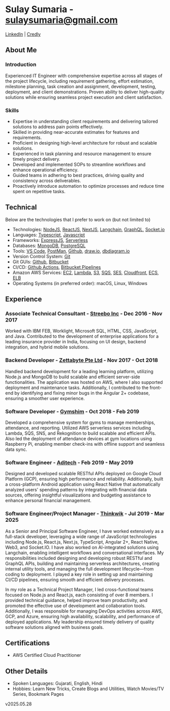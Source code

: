 # Sulay Sumaria - sulaysumaria@gmail.com

[LinkedIn](https://www.linkedin.com/in/sulaysumaria/) | [Credly](https://www.credly.com/users/sulaysumaria/)

## About Me

### Introduction

Experienced IT Engineer with comprehensive expertise across all stages of the project lifecycle, including requirement gathering, effort estimation, milestone planning, task creation and assignment, development, testing, deployment, and client demonstrations. Proven ability to deliver high-quality solutions while ensuring seamless project execution and client satisfaction.

### Skills

- Expertise in understanding client requirements and delivering tailored solutions to address pain points effectively.
- Skilled in providing near-accurate estimates for features and requirements.
- Proficient in designing high-level architecture for robust and scalable solutions.
- Experienced in task planning and resource management to ensure timely project delivery.
- Developed and implemented SOPs to streamline workflows and enhance operational efficiency.
- Guided teams in adhering to best practices, driving quality and consistency across deliverables.
- Proactively introduce automation to optimize processes and reduce time spent on repetitive tasks.

## Technical

Below are the technologies that I prefer to work on (but not limited to)

- Technologies: [NodeJS](https://nodejs.org), [ReactJS](https://react.dev), [NextJS](https://nextjs.org), [Langchain](https://js.langchain.com/docs/introduction/), [GraphQL](https://graphql.org/), [Socket.io](https://socket.io/)
- Languages: [Typescript](https://www.typescriptlang.org), [Javascript](https://www.javascript.com)
- Frameworks: [ExpressJS](https://expressjs.com), [Serverless](https://www.serverless.com)
- Databases: [MongoDB](https://www.mongodb.com), [PostgreSQL](https://www.postgresql.org/)
- Tools: [VS Code](https://code.visualstudio.com), [PostMan](https://www.getpostman.com), [Github](https://github.com), [draw.io](https://draw.io), [dbdiagram.io](https://dbdiagram.io)
- Version Control System: [Git](https://git-scm.com)
- Git GUIs: [Github](https://github.com), [Bitbucket](https://bitbucket.org)
- CI/CD: [Github Actions](https://github.com/features/actions), [Bitbucket Pipelines](https://bitbucket.org/product/features/pipelines)
- Amazon AWS Services: [EC2](https://aws.amazon.com/ec2), [Lambda](https://aws.amazon.com/lambda), [S3](https://aws.amazon.com/s3), [SQS](https://aws.amazon.com/sqs), [SES](https://aws.amazon.com/ses), [Cloudfront](https://aws.amazon.com/cloudfront), [ECS](https://aws.amazon.com/ecs), [ELB](https://aws.amazon.com/elasticloadbalancing)
- Operating Systems (in preferred order): macOS, Linux, Windows

## Experience

### Associate Technical Consultant - [Streebo Inc](https://www.streebo.com) - Dec 2016 - Nov 2017

Worked with IBM FEB, Worklight, Microsoft SQL, HTML, CSS, JavaScript, and Java. Contributed to the development of enterprise applications for a leading insurance provider in India, focusing on UI design, backend integration, and hybrid mobile solutions.

### Backend Developer - [Zettabyte Pte Ltd](https://www.zettabyte.sg) - Nov 2017 - Oct 2018

Handled backend development for a leading learning platform, utilizing Node.js and MongoDB to build scalable and efficient server-side functionalities. The application was hosted on AWS, where I also supported deployment and maintenance tasks. Additionally, I contributed to the front-end by identifying and fixing minor bugs in the Angular 2+ codebase, ensuring a smoother user experience.

### Software Developer - [Gymshim](http://gymshim.com) - Oct 2018 - Feb 2019

Developed a comprehensive system for gyms to manage memberships, attendance, and reporting. Utilized AWS serverless services including Lambda, SQS, SNS, and Rekognition to build scalable and efficient APIs. Also led the deployment of attendance devices at gym locations using Raspberry Pi, enabling member check-ins with offline support and seamless data sync.

### Software Engineer - [Aditech](http://adi-tech.co.uk) - Feb 2019 - May 2019

Designed and developed scalable RESTful APIs deployed on Google Cloud Platform (GCP), ensuring high performance and reliability. Additionally, built a cross-platform Android application using React Native that automatically analyzed users' spending patterns by integrating with financial data sources, offering insightful visualizations and budgeting assistance to enhance personal financial management.

### Software Engineer/Project Manager - [Thinkwik](https://www.thinkwik.com) - Jul 2019 - Mar 2025

As a Senior and Principal Software Engineer, I have worked extensively as a full-stack developer, leveraging a wide range of JavaScript technologies including Node.js, React.js, Next.js, TypeScript, Angular 2+, React Native, Web3, and Socket.IO. I have also worked on AI-integrated solutions using Langchain, enabling intelligent workflows and conversational interfaces. My responsibilities included designing and developing robust RESTful and GraphQL APIs, building and maintaining serverless architectures, creating internal utility tools, and managing the full development lifecycle—from coding to deployment. I played a key role in setting up and maintaining CI/CD pipelines, ensuring smooth and efficient delivery processes.

In my role as a Technical Project Manager, I led cross-functional teams focused on Node.js and React.js, each consisting of over 8 members. I provided technical guidance, helped improve team productivity, and promoted the effective use of development and collaboration tools. Additionally, I was responsible for managing DevOps activities across AWS, GCP, and Azure, ensuring high availability, scalability, and performance of deployed applications. My leadership ensured timely delivery of quality software solutions aligned with business goals.

## Certifications

- AWS Certified Cloud Practitioner

## Other Details

- Spoken Languages: Gujarati, English, Hindi
- Hobbies: Learn New Tricks, Create Blogs and Utilities, Watch Movies/TV Series, Bookmark Pages

v2025.05.28
